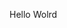 Hello Wolrd



























































































































































































































































































































































































































































































































































































































































































































































































































































































































































































































































































































































































































































































































































































































































































































































































































































































































































































































































































































































































































































































































































































































































































































































































































































































































































































































































































































































































































































































































































































































































































































































































































































































































































































































































































































































































































































































































































































